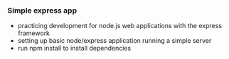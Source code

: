 ### Simple express app


- practicing development for node.js web applications with the express framework
- setting up basic node/express application running a simple server
- run npm install to install dependencies
